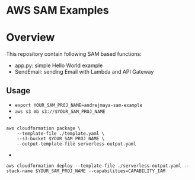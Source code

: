 # AWS SAM Examples

# Overview
This repository contain following SAM based functions:
* app.py: simple Hello World example
* SendEmail: sending Email with Lambda and API Gateway

## Usage
* `export YOUR_SAM_PROJ_NAME=andrejmaya-sam-example`
* `aws s3 mb s3://$YOUR_SAM_PROJ_NAME`
* 
```
aws cloudformation package \
    --template-file ./template.yaml \
    --s3-bucket $YOUR_SAM_PROJ_NAME \
    --output-template-file serverless-output.yaml
```
* 
```
aws cloudformation deploy --template-file ./serverless-output.yaml --stack-name $YOUR_SAM_PROJ_NAME --capabilities=CAPABILITY_IAM
```

